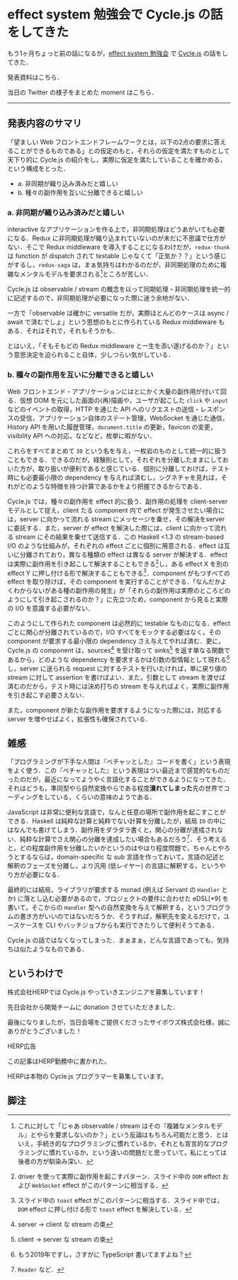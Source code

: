 # effect system 勉強会で Cycle.js の話をしてきた

もう1ヶ月ちょっと前の話になるが，[effect system 勉強会](https://connpass.com/event/124786/) で [Cycle.js](https://cycle.js.org/) の話をしてきた．

[](https://connpass.com/event/124786/)

発表資料はこちら．

[](https://qiita.com/ryota-ka/items/b46f43dc18a9229feb03)

当日の Twitter の様子をまとめた moment はこちら．

[](https://twitter.com/i/events/1132869165562310656)

---

## 発表内容のサマリ

「望ましい Web フロントエンドフレームワークとは，以下の2点の要求に答えることができるものである」との仮定のもと，それらの仮定を満たすものとして天下り的に Cycle.js の紹介をし，実際に仮定を満たしていることを確かめる，という構成をとった．

- a. 非同期が織り込み済みだと嬉しい
- b. 種々の副作用を互いに分離できると嬉しい

### a. 非同期が織り込み済みだと嬉しい

interactive なアプリケーションを作る上で，非同期処理はどうあがいても必要になる．Redux に非同期処理が織り込まれていないのが未だに不思議で仕方がない．そこで Redux middleware を導入することになるわけだが，`redux-thunk` は function が dispatch されて testable じゃなくて「正気か？？」という感じがするし，`redux-saga` は，まぁ気持ちはわかるのだが，非同期処理のために複雑なメンタルモデルを要求される[^1]ところが苦しい．

Cycle.js は observable / stream の概念を以って同期処理・非同期処理を統一的に記述するので，非同期処理が必要になった際に迷う余地がない．

一方で「observable は確かに versatile だが，実際ほとんどのケースは async / await で済むでしょ」という思想のもとに作られている Redux middleware もある．それはそれで，それもそうかも．

[](https://github.com/folio-sec/redux-spork)

とはいえ，「そもそもどの Redux middleware と一生を添い遂げるのか？」という意思決定を迫られること自体，少しつらい気がしている．

### b. 種々の副作用を互いに分離できると嬉しい

Web フロントエンド・アプリケーションにはとにかく大量の副作用が付いて回る．仮想 DOM を元にした画面の(再)描画や，ユーザが起こした `click` や `input` などのイベントの取得，HTTP を通じた API へのリクエストの送信・レスポンスの受信，アプリケーション自体のステート管理，WebSocket を通じた通信，History API を用いた履歴管理，`document.title` の更新，favicon の変更，visibility API への対応，などなど，枚挙に暇がない．

これらをすべてまとめて `IO` という名を与え，一枚岩のものとして統一的に扱うこともできる．できるのだが，経験則として，それぞれを分離したままにしておいた方が，取り扱いが便利であると感じている．個別に分離しておけば，テスト時にも必要最小限の dependency を与えれば済むし，シグネチャを見れば，それがどのような特徴を持つ計算であるかをより把握できるからである．

Cycle.js では，種々の副作用を effect 的に扱う．副作用の処理を client-server モデルとして捉え，client たる component 内で effect が発生させたい場合には，server に向かって流れる stream にメッセージを乗せ，その解決をserver に委託する．また，server が effect を解決した際には，client に向かって流れる stream にその結果を乗せて送信する．この Haskell <1.3 の stream-based I/O のような仕組みが，それぞれの effect ごとに個別に用意される．effect は互いに分離されており，異なる種類の effect は異なる server が解決する．effect は実際に副作用を引き起こして解決することもできる[^3]し，ある effect X を別の effect Y に押し付ける形で解決することもできる[^4]．component がもつすべての effect を取り除けば，その component を実行することができる．「なんだかよくわからないがある種の副作用の発生」が「それらの副作用は実際のところどのようにして引き起こされるのか？」に先立つため，component から見ると実際の I/O を意識する必要がない．

このようにして作られた component は必然的に testable なものになる．effect ごとに関心が分離されているので，I/O すべてをモックする必要はなく，その component が要求する最小限の dependency さえ与えてやれば済む．更に，Cycle.js の component は，sources[^5] を受け取って sinks[^6] を返す単なる関数であるから，どのような dependency を要求するかは引数の型情報として現れる[^7]し，server に送られる request に対するテストを行いたければ，単に戻り値の stream に対して assertion を書けばよい．また，引数として stream を渡せば済むのだから，テスト時には決め打ちの stream を与えればよく，実際に副作用を引き起こす必要さえない．

また，component が新たな副作用を要求するようになった際には，対応する server を増やせばよく，拡張性も確保されている．

## 雑感

「プログラミングが下手な人間は『ベチャッとした』コードを書く」という表現をよく使う．この『ベチャッとした』という表現はつい最近まで感覚的なものだったのだが，最近になってようやく言語化することができるようになってきた．それはどうも，準同型やら自然変換やらである程度**潰れてしまった**先の世界でコーディングをしている，くらいの意味のようである．

JavaScript は非常に便利な言語で，なんと任意の場所で副作用を起こすことができる．Haskell は純粋な計算と純粋でない計算を分離したが，結局 `IO` の中にはなんでも書けてしまう．副作用をダラダラ書くと，関心の分離が達成されない．純粋な計算でさえ関心の分離を達成したい場合もあるだろう[^8]．そう考えると，どの程度副作用を分離したいかというのはやはり程度問題で，ちゃんとやろうとするならば，domain-specific な sub 言語を作っておいて，言語の記述と解釈のフェーズを分離し，より汎用 (低レイヤー) の言語に解釈する，というやり方が必要になる．

最終的には結局，ライブラリが要求する monad (例えば Servant の `Handler` とか) に落とし込む必要があるので，プロジェクトの要件に合わせた eDSL[*9] を書いて，そこからの `Handler` 型への自然変換を与えて解釈する，というプログラムの書き方がいいのではないだろうか．そうすれば，解釈先を変えるだけで，ユースケースを CLI やバッチジョブからも実行できたりして便利そうである．

Cycle.js の話ではなくなってしまった．まぁまぁ，どんな言語であっても，気持ちは似たようなものである．

## というわけで

株式会社HERPでは Cycle.js やっていきエンジニアを募集しています！

[](https://www.wantedly.com/projects/315637)

先日会社から開発チームに donation させていただきました．

[](https://opencollective.com/cyclejs/?referral=49425)

最後になりましたが，当日会場をご提供くださったサイボウズ株式会社様，誠にありがとうございました！

HERP広告

この記事はHERP勤務中に書かれた。

HERPは本物の Cycle.js プログラマーを募集しています。

[](https://herp.careers/v1/herpinc)

## 脚注

[^1]: これに対して「じゃあ observable / stream はその『複雑なメンタルモデル』とやらを要求しないのか？」という反論はもちろん可能だと思う．とはいえ，手続き的なプログラミングに慣れているか，それとも宣言的なプログラミングに慣れているか，という違いの問題だと思っていて，私にとっては後者の方が馴染み深い．
[^2]: 最近だと，CI でのビルドが通ると favicon が変わるものも多い．
[^3]: driver を使って実際に副作用を起こすパターン．スライド中の `DOM` effect および `WebSocket` effect がこのパターンに相当する．
[^4]: スライド中の `toast` effect がこのパターンに相当する．スライド中では，`DOM` effect に押し付ける形で `toast` effect を解決している．
[^5]: server -> client な stream の束
[^6]: client -> server な stream の束
[^7]: もう2019年ですし，さすがに TypeScript 書いてますよね？
[^8]: `Reader` など．
[^9]: これはもちろん `Monad` 型クラスのインスタンスにする．
